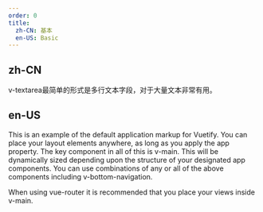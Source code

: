 ```yaml
---
order: 0
title:
  zh-CN: 基本
  en-US: Basic
---
```


## zh-CN

v-textarea最简单的形式是多行文本字段，对于大量文本非常有用。

## en-US

This is an example of the default application markup for Vuetify. You can place your layout elements anywhere, as long as you apply the app property. The key component in all of this is v-main. This will be dynamically sized depending upon the structure of your designated app components. You can use combinations of any or all of the above components including v-bottom-navigation.

When using vue-router it is recommended that you place your views inside v-main.
